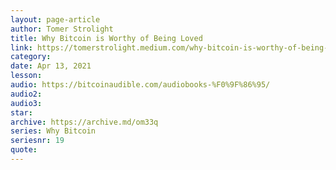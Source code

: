 ```yaml
---
layout: page-article
author: Tomer Strolight
title: Why Bitcoin is Worthy of Being Loved
link: https://tomerstrolight.medium.com/why-bitcoin-is-worthy-of-being-loved-110c096f170e
category: 
date: Apr 13, 2021
lesson: 
audio: https://bitcoinaudible.com/audiobooks-%F0%9F%86%95/
audio2: 
audio3: 
star: 
archive: https://archive.md/om33q
series: Why Bitcoin
seriesnr: 19
quote: 
---
```

